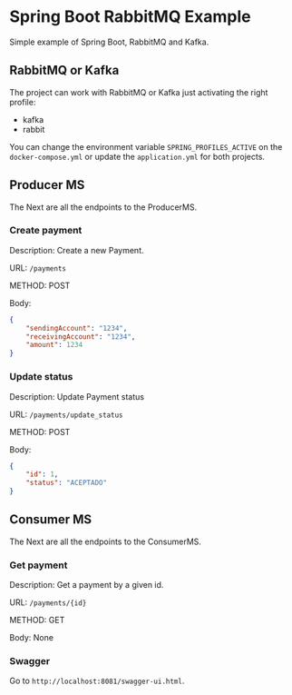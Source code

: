 # Spring Boot RabbitMQ Example

Simple example of Spring Boot, RabbitMQ and Kafka.

## RabbitMQ or Kafka

The project can work with RabbitMQ or Kafka just activating
the right profile:
 - kafka
 - rabbit

You can change the environment variable `SPRING_PROFILES_ACTIVE`
on the `docker-compose.yml` or update the `application.yml` for
both projects.

## Producer MS

The Next are all the endpoints to the ProducerMS.

### Create payment

Description: Create a new Payment.

URL: `/payments`

METHOD: POST

Body:

```json
{
    "sendingAccount": "1234",
    "receivingAccount": "1234",
    "amount": 1234
}
```

### Update status

Description: Update Payment status

URL: `/payments/update_status`

METHOD: POST

Body:

```json
{
    "id": 1,
    "status": "ACEPTADO"
}
```

## Consumer MS

The Next are all the endpoints to the ConsumerMS.

### Get payment

Description: Get a payment by a given id.

URL: `/payments/{id}`

METHOD: GET

Body: None

### Swagger

Go to `http://localhost:8081/swagger-ui.html`.
